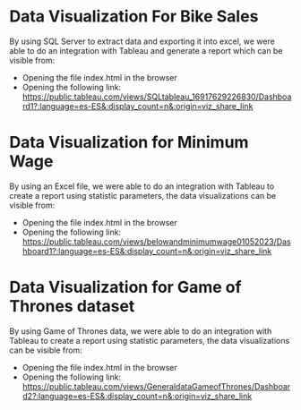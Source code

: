 # Data Visualization For Bike Sales
By using SQL Server to extract data and exporting it into excel, we were able to do an integration with Tableau and generate a report which can be visible from: 
- Opening the file index.html in the browser
- Opening the following link: https://public.tableau.com/views/SQLtableau_16917629226830/Dashboard1?:language=es-ES&:display_count=n&:origin=viz_share_link


# Data Visualization for Minimum Wage
By using an Excel file, we were able to do an integration with Tableau to create a report using statistic parameters, the data visualizations can be visible from:
- Opening the file index.html in the browser
- Opening the following link: https://public.tableau.com/views/belowandminimumwage01052023/Dashboard1?:language=es-ES&:display_count=n&:origin=viz_share_link


# Data Visualization for Game of Thrones dataset 
By using Game of Thrones data, we were able to do an integration with Tableau to create a report using statistic parameters, the data visualizations can be visible from:
- Opening the file index.html in the browser
- Opening the following link: https://public.tableau.com/views/GeneraldataGameofThrones/Dashboard2?:language=es-ES&:display_count=n&:origin=viz_share_link